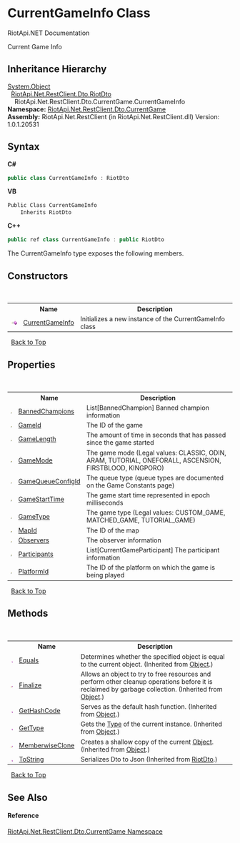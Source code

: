 # CurrentGameInfo Class
RiotApi.NET Documentation 

Current Game Info


## Inheritance Hierarchy
<a href="http://msdn2.microsoft.com/en-us/library/e5kfa45b" target="_blank">System.Object</a><br />&nbsp;&nbsp;<a href="22bc6593-2751-9b34-8b72-58f2176b2e98">RiotApi.Net.RestClient.Dto.RiotDto</a><br />&nbsp;&nbsp;&nbsp;&nbsp;RiotApi.Net.RestClient.Dto.CurrentGame.CurrentGameInfo<br />
**Namespace:**&nbsp;<a href="bbea11c0-c392-300f-a301-1bda973e0e85">RiotApi.Net.RestClient.Dto.CurrentGame</a><br />**Assembly:**&nbsp;RiotApi.Net.RestClient (in RiotApi.Net.RestClient.dll) Version: 1.0.1.20531

## Syntax

**C#**<br />
``` C#
public class CurrentGameInfo : RiotDto
```

**VB**<br />
``` VB
Public Class CurrentGameInfo
	Inherits RiotDto
```

**C++**<br />
``` C++
public ref class CurrentGameInfo : public RiotDto
```

The CurrentGameInfo type exposes the following members.


## Constructors
&nbsp;<table><tr><th></th><th>Name</th><th>Description</th></tr><tr><td>![Public method](media/pubmethod.gif "Public method")</td><td><a href="cb11b973-e80f-5f51-4914-385e6dc0ce01">CurrentGameInfo</a></td><td>
Initializes a new instance of the CurrentGameInfo class</td></tr></table>&nbsp;
<a href="#currentgameinfo-class">Back to Top</a>

## Properties
&nbsp;<table><tr><th></th><th>Name</th><th>Description</th></tr><tr><td>![Public property](media/pubproperty.gif "Public property")</td><td><a href="83b73b45-472a-9161-1049-2dc31916c9e1">BannedChampions</a></td><td>
List[BannedChampion] Banned champion information</td></tr><tr><td>![Public property](media/pubproperty.gif "Public property")</td><td><a href="fbab09af-0a01-70e3-cd1d-c0c8259b7c65">GameId</a></td><td>
The ID of the game</td></tr><tr><td>![Public property](media/pubproperty.gif "Public property")</td><td><a href="b8885f07-d605-b176-af5d-050ae9851dc0">GameLength</a></td><td>
The amount of time in seconds that has passed since the game started</td></tr><tr><td>![Public property](media/pubproperty.gif "Public property")</td><td><a href="4fcea955-425d-4f50-8acb-cb647b5a9824">GameMode</a></td><td>
The game mode (Legal values: CLASSIC, ODIN, ARAM, TUTORIAL, ONEFORALL, ASCENSION, FIRSTBLOOD, KINGPORO)</td></tr><tr><td>![Public property](media/pubproperty.gif "Public property")</td><td><a href="44d67c0a-77ae-8fdc-ff45-7f6fc4e65c1b">GameQueueConfigId</a></td><td>
The queue type (queue types are documented on the Game Constants page)</td></tr><tr><td>![Public property](media/pubproperty.gif "Public property")</td><td><a href="e7eebb8f-5377-e3d2-2e88-047ce228de2b">GameStartTime</a></td><td>
The game start time represented in epoch milliseconds</td></tr><tr><td>![Public property](media/pubproperty.gif "Public property")</td><td><a href="72a373ff-b902-69aa-745e-c231424366d3">GameType</a></td><td>
The game type (Legal values: CUSTOM_GAME, MATCHED_GAME, TUTORIAL_GAME)</td></tr><tr><td>![Public property](media/pubproperty.gif "Public property")</td><td><a href="64678a65-0f45-530a-c86b-28d10828f83d">MapId</a></td><td>
The ID of the map</td></tr><tr><td>![Public property](media/pubproperty.gif "Public property")</td><td><a href="ea91d7bd-5fd1-0106-8b26-c36c1f770127">Observers</a></td><td>
The observer information</td></tr><tr><td>![Public property](media/pubproperty.gif "Public property")</td><td><a href="568c298c-49e7-15d3-188e-7bee85130ca5">Participants</a></td><td>
List[CurrentGameParticipant] The participant information</td></tr><tr><td>![Public property](media/pubproperty.gif "Public property")</td><td><a href="a3faccb2-043a-850c-9ae8-1763f209d570">PlatformId</a></td><td>
The ID of the platform on which the game is being played</td></tr></table>&nbsp;
<a href="#currentgameinfo-class">Back to Top</a>

## Methods
&nbsp;<table><tr><th></th><th>Name</th><th>Description</th></tr><tr><td>![Public method](media/pubmethod.gif "Public method")</td><td><a href="http://msdn2.microsoft.com/en-us/library/bsc2ak47" target="_blank">Equals</a></td><td>
Determines whether the specified object is equal to the current object.
 (Inherited from <a href="http://msdn2.microsoft.com/en-us/library/e5kfa45b" target="_blank">Object</a>.)</td></tr><tr><td>![Protected method](media/protmethod.gif "Protected method")</td><td><a href="http://msdn2.microsoft.com/en-us/library/4k87zsw7" target="_blank">Finalize</a></td><td>
Allows an object to try to free resources and perform other cleanup operations before it is reclaimed by garbage collection.
 (Inherited from <a href="http://msdn2.microsoft.com/en-us/library/e5kfa45b" target="_blank">Object</a>.)</td></tr><tr><td>![Public method](media/pubmethod.gif "Public method")</td><td><a href="http://msdn2.microsoft.com/en-us/library/zdee4b3y" target="_blank">GetHashCode</a></td><td>
Serves as the default hash function.
 (Inherited from <a href="http://msdn2.microsoft.com/en-us/library/e5kfa45b" target="_blank">Object</a>.)</td></tr><tr><td>![Public method](media/pubmethod.gif "Public method")</td><td><a href="http://msdn2.microsoft.com/en-us/library/dfwy45w9" target="_blank">GetType</a></td><td>
Gets the <a href="http://msdn2.microsoft.com/en-us/library/42892f65" target="_blank">Type</a> of the current instance.
 (Inherited from <a href="http://msdn2.microsoft.com/en-us/library/e5kfa45b" target="_blank">Object</a>.)</td></tr><tr><td>![Protected method](media/protmethod.gif "Protected method")</td><td><a href="http://msdn2.microsoft.com/en-us/library/57ctke0a" target="_blank">MemberwiseClone</a></td><td>
Creates a shallow copy of the current <a href="http://msdn2.microsoft.com/en-us/library/e5kfa45b" target="_blank">Object</a>.
 (Inherited from <a href="http://msdn2.microsoft.com/en-us/library/e5kfa45b" target="_blank">Object</a>.)</td></tr><tr><td>![Public method](media/pubmethod.gif "Public method")</td><td><a href="e5b2e748-9f2c-8c52-118b-c0e16562d719">ToString</a></td><td>
Serializes Dto to Json
 (Inherited from <a href="22bc6593-2751-9b34-8b72-58f2176b2e98">RiotDto</a>.)</td></tr></table>&nbsp;
<a href="#currentgameinfo-class">Back to Top</a>

## See Also


#### Reference
<a href="bbea11c0-c392-300f-a301-1bda973e0e85">RiotApi.Net.RestClient.Dto.CurrentGame Namespace</a><br />